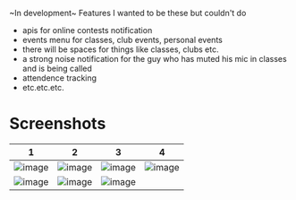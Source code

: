 ~In development~ 
Features I wanted to be these but couldn't do
- apis for online contests notification
- events menu for classes, club events, personal events 
- there will be spaces for things like classes, clubs etc.
- a strong noise notification for the guy who has muted his mic in classes and is being called
- attendence tracking
- etc.etc.etc.

# Screenshots
| 1 | 2 | 3 | 4|
|---|---|---|---|
![image](https://user-images.githubusercontent.com/76812499/168151634-f5d5c462-c6e1-443e-be09-bbdc6d4d61a1.png)| ![image](https://user-images.githubusercontent.com/76812499/168151659-6a038aa5-36b3-4b18-a1f0-977e70a9f816.png)| ![image](https://user-images.githubusercontent.com/76812499/168151676-3b59c28a-afc9-4760-b928-7da1b216c3f3.png)|![image](https://user-images.githubusercontent.com/76812499/168151694-d44fdcf7-6109-4c90-a15e-dd5d0aa2789e.png)
|![image](https://user-images.githubusercontent.com/76812499/168151724-7dc7da14-793e-4e95-a488-2fef2f30685c.png)| ![image](https://user-images.githubusercontent.com/76812499/168151750-fe7d8018-7aec-4beb-9c52-675f7888c545.png)|![image](https://user-images.githubusercontent.com/76812499/168151816-68929481-498e-49e7-a7a3-5665b9e78a9a.png)||







